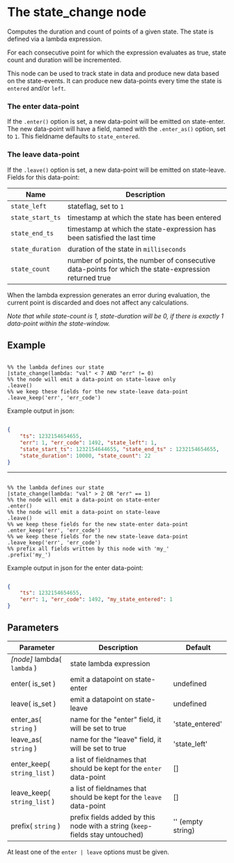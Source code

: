The state_change node
=====================

Computes the duration and count of points of a given state. The state is defined via a lambda expression.

For each consecutive point for which the expression evaluates as true, state count and duration will be incremented.

This node can be used to track state in data and produce new data based on the state-events.
It can produce new data-points every time the state is `entered` and/or `left`. 

### The enter data-point

If the `.enter()` option is set, a new data-point will be emitted on state-enter.
The new data-point will have a field, named with the `.enter_as()` option, set to `1`.
This fieldname defaults to `state_entered`.


### The leave data-point

If the `.leave()` option is set, a new data-point will be emitted on state-leave.
Fields for this data-point:

Name         | Description
-------------|------------
`state_left` | stateflag, set to `1`
`state_start_ts` | timestamp at which the state has been entered
`state_end_ts` | timestamp at which the state-expression has been satisfied the last time
`state_duration` | duration of the state in `milliseconds`
`state_count` | number of points, the number of consecutive data-points for which the state-expression returned true


 
When the lambda expression generates an error during evaluation, the current point is discarded
and does not affect any calculations.

_Note that while state-count is 1, state-duration will be 0, if there is exactly 1 data-point within the state-window._


Example
-------

```dfs    

%% the lambda defines our state    
|state_change(lambda: "val" < 7 AND "err" != 0)
%% the node will emit a data-point on state-leave only
.leave()
%% we keep these fields for the new state-leave data-point
.leave_keep('err', 'err_code')

```
Example output in json:
```json

{
    "ts": 1232154654655, 
    "err": 1, "err_code": 1492, "state_left": 1, 
    "state_start_ts": 1232154644655, "state_end_ts" : 1232154654655,
    "state_duration": 10000, "state_count": 22
}

```
------------
```dfs    

%% the lambda defines our state    
|state_change(lambda: "val" > 2 OR "err" == 1)
%% the node will emit a data-point on state-enter
.enter()
%% the node will emit a data-point on state-leave
.leave()
%% we keep these fields for the new state-enter data-point
.enter_keep('err', 'err_code')
%% we keep these fields for the new state-leave data-point
.leave_keep('err', 'err_code')
%% prefix all fields written by this node with 'my_'
.prefix('my_')

```
Example output in json for the enter data-point:
```json

{
    "ts": 1232154654655, 
    "err": 1, "err_code": 1492, "my_state_entered": 1
}
```
 

Parameters
----------

Parameter     | Description | Default 
--------------|-------------|--------- 
_[node]_ lambda( `lambda` )| state lambda expression | 
enter( is_set )| emit a datapoint on state-enter| undefined
leave( is_set )| emit a datapoint on state-leave| undefined
enter_as( `string` )|name for the "enter" field, it will be set to true|'state_entered'
leave_as( `string` )|name for the "leave" field, it will be set to true|'state_left'
enter_keep( `string_list` )|a list of fieldnames that should be kept for the `enter` data-point|[]
leave_keep( `string_list` )|a list of fieldnames that should be kept for the `leave` data-point|[]
prefix( `string` )|prefix fields added by this node with a string (`keep`-fields stay untouched)| '' (empty string)

At least one of the `enter | leave` options must be given.
